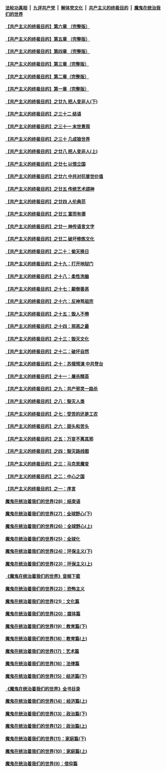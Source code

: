 ####  [法轮功真相](../../../../basic/blob/master/README.md?t=05171234) &nbsp;|&nbsp; [九评共产党](../../../../9ping.md/blob/master/README.md?t=05171234) &nbsp;|&nbsp; [解体党文化](../../../../jtdwh.md/blob/master/README.md?t=05171234)  &nbsp;|&nbsp; [共产主义的终极目的](../../../../gczydzjmd.md/blob/master/README.md?t=05171234) &nbsp;|&nbsp; [魔鬼在统治我们的世界](../../../../mgztzwmdsj.md/blob/master/README.md?t=05171234) 

#### [【共产主义的终极目的】第六章 （完整版）](../pages/nsc422/n11428913.md?t=05171234) 

#### [【共产主义的终极目的】第五章 （完整版）](../pages/nsc422/n11428912.md?t=05171234) 

#### [【共产主义的终极目的】第四章 （完整版）](../pages/nsc422/n11428907.md?t=05171234) 

#### [【共产主义的终极目的】第三章（完整版）](../pages/nsc422/n11428848.md?t=05171234) 

#### [【共产主义的终极目的】第二章（完整版）](../pages/nsc422/n11428831.md?t=05171234) 

#### [【共产主义的终极目的】第一章（完整版）](../pages/nsc422/n11417651.md?t=05171234) 

#### [【共产主义的终极目的】之廿九 把人变非人(下)](../pages/nsc422/n11344140.md?t=05171234) 

#### [【共产主义的终极目的】之三十二 结语](../pages/nsc422/n11360535.md?t=05171234) 

#### [【共产主义的终极目的】之三十一 末世景观](../pages/nsc422/n11351129.md?t=05171234) 

#### [【共产主义的终极目的】之三十 几成狼世界](../pages/nsc422/n11348280.md?t=05171234) 

#### [【共产主义的终极目的】之廿八 把人变非人(上)](../pages/nsc422/n11340492.md?t=05171234) 

#### [【共产主义的终极目的】之廿七 以恨立国](../pages/nsc422/n11336944.md?t=05171234) 

#### [【共产主义的终极目的】之廿六 中共对抗普世价值](../pages/nsc422/n11324785.md?t=05171234) 

#### [【共产主义的终极目的】之廿五 传统艺术颂神](../pages/nsc422/n11296396.md?t=05171234) 

#### [【共产主义的终极目的】之廿四 人伦典范](../pages/nsc422/n11296397.md?t=05171234) 

#### [【共产主义的终极目的】之廿三 富而有德](../pages/nsc422/n11283598.md?t=05171234) 

#### [【共产主义的终极目的】之廿一 神传语言文字](../pages/nsc422/n11263265.md?t=05171234) 

#### [【共产主义的终极目的】之廿二 破坏修炼文化](../pages/nsc422/n11245728.md?t=05171234) 

#### [【共产主义的终极目的】之二十：偷天换日](../pages/nsc422/n11238846.md?t=05171234) 

#### [【共产主义的终极目的】之十九：打开地狱门](../pages/nsc422/n11206376.md?t=05171234) 

#### [【共产主义的终极目的】之十八：柔性洗脑](../pages/nsc422/n11199994.md?t=05171234) 

#### [【共产主义的终极目的】之十七：颠倒善恶](../pages/nsc422/n11179782.md?t=05171234) 

#### [【共产主义的终极目的】之十六：反神骂祖宗](../pages/nsc422/n11166798.md?t=05171234) 

#### [【共产主义的终极目的】之十五：毁人不倦](../pages/nsc422/n11166792.md?t=05171234) 

#### [【共产主义的终极目的】之十四：邪恶之最](../pages/nsc422/n11150249.md?t=05171234) 

#### [【共产主义的终极目的】之十三：毁灭文化](../pages/nsc422/n11135227.md?t=05171234) 

#### [【共产主义的终极目的】之十二：破坏自然](../pages/nsc422/n11135214.md?t=05171234) 

#### [【共产主义的终极目的】之十：苏俄预演 中共登台](../pages/nsc422/n11118424.md?t=05171234) 

#### [【共产主义的终极目的】之十一：屠杀精英](../pages/nsc422/n11118442.md?t=05171234) 

#### [【共产主义的终极目的】之九：共产邪灵一路杀](../pages/nsc422/n11114139.md?t=05171234) 

#### [【共产主义的终极目的】之八：毁灭人类](../pages/nsc422/n11108503.md?t=05171234) 

#### [【共产主义的终极目的】之七：受苦的还是工农](../pages/nsc422/n11101809.md?t=05171234) 

#### [【共产主义的终极目的】之六：甜头和苦头](../pages/nsc422/n11096971.md?t=05171234) 

#### [【共产主义的终极目的】之五：万变不离其邪](../pages/nsc422/n11091285.md?t=05171234) 

#### [【共产主义的终极目的】之四：毁灭路线图](../pages/nsc422/n11086284.md?t=05171234) 

#### [【共产主义的终极目的】之三：马克思魔变](../pages/nsc422/n11061941.md?t=05171234) 

#### [【共产主义的终极目的】之二：中心之国](../pages/nsc422/n11047728.md?t=05171234) 

#### [【共产主义的终极目的】之一：序言](../pages/nsc422/n11086077.md?t=05171234) 

#### [魔鬼在统治着我们的世界(28)：结束语](../pages/nsc422/n10936246.md?t=05171234) 

#### [魔鬼在统治着我们的世界(27)：全球野心(下)](../pages/nsc422/n10928319.md?t=05171234) 

#### [魔鬼在统治着我们的世界(26)：全球野心(上)](../pages/nsc422/n10900318.md?t=05171234) 

#### [魔鬼在统治着我们的世界(25)：全球化](../pages/nsc422/n10788205.md?t=05171234) 

#### [魔鬼在统治着我们的世界(24)：环保主义(下)](../pages/nsc422/n10695307.md?t=05171234) 

#### [魔鬼在统治着我们的世界(23)：环保主义(上)](../pages/nsc422/n10688613.md?t=05171234) 

#### [《魔鬼在统治着我们的世界》音频下载](../pages/nsc422/n10635553.md?t=05171234) 

#### [魔鬼在统治着我们的世界(22)：恐怖主义](../pages/nsc422/n10614727.md?t=05171234) 

#### [魔鬼在统治着我们的世界(21)：文化篇](../pages/nsc422/n10597706.md?t=05171234) 

#### [魔鬼在统治着我们的世界(20)：媒体篇](../pages/nsc422/n10586579.md?t=05171234) 

#### [魔鬼在统治着我们的世界(19)：教育篇(下)](../pages/nsc422/n10564808.md?t=05171234) 

#### [魔鬼在统治着我们的世界(18)：教育篇(上)](../pages/nsc422/n10526970.md?t=05171234) 

#### [魔鬼在统治着我们的世界(17)：艺术篇](../pages/nsc422/n10499093.md?t=05171234) 

#### [魔鬼在统治着我们的世界(16)：法律篇](../pages/nsc422/n10485969.md?t=05171234) 

#### [魔鬼在统治着我们的世界(15)：经济篇(下)](../pages/nsc422/n10469975.md?t=05171234) 

#### [《魔鬼在统治着我们的世界》全书目录](../pages/nsc422/n10464261.md?t=05171234) 

#### [魔鬼在统治着我们的世界(14)：经济篇(上)](../pages/nsc422/n10457370.md?t=05171234) 

#### [魔鬼在统治着我们的世界(13)：政治篇(下)](../pages/nsc422/n10448270.md?t=05171234) 

#### [魔鬼在统治着我们的世界(12)：政治篇(上)](../pages/nsc422/n10444576.md?t=05171234) 

#### [魔鬼在统治着我们的世界(11)：家庭篇(下)](../pages/nsc422/n10440961.md?t=05171234) 

#### [魔鬼在统治着我们的世界(10)：家庭篇(上)](../pages/nsc422/n10435448.md?t=05171234) 

#### [魔鬼在统治着我们的世界(9)：信仰篇](../pages/nsc422/n10432159.md?t=05171234) 

